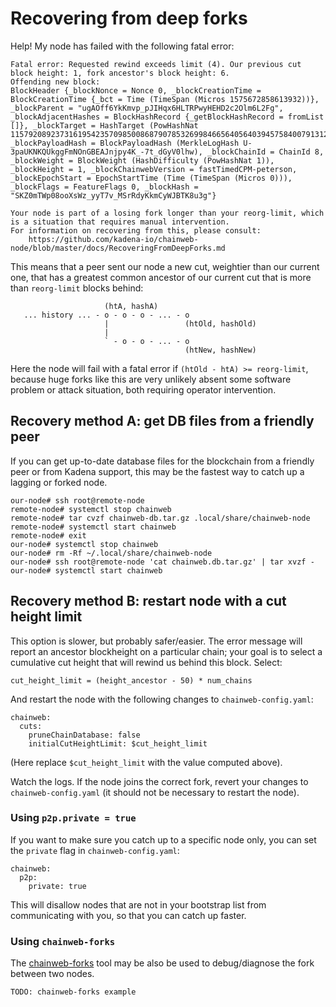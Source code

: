 # Recovering from deep forks

Help! My node has failed with the following fatal error:

```
Fatal error: Requested rewind exceeds limit (4). Our previous cut block height: 1, fork ancestor's block height: 6.
Offending new block:
BlockHeader {_blockNonce = Nonce 0, _blockCreationTime = BlockCreationTime {_bct = Time (TimeSpan (Micros 1575672858613932))}, _blockParent = "ugAOff6YkKmvp_pJIHqx6HLTRPwyHEHD2c2Olm6L2Fg", _blockAdjacentHashes = BlockHashRecord {_getBlockHashRecord = fromList []}, _blockTarget = HashTarget (PowHashNat 115792089237316195423570985008687907853269984665640564039457584007913129639935), _blockPayloadHash = BlockPayloadHash (MerkleLogHash U-3paUKNKQUkggFmNOnGBEAJnjpy4K_-7t_dGyV0lhw), _blockChainId = ChainId 8, _blockWeight = BlockWeight (HashDifficulty (PowHashNat 1)), _blockHeight = 1, _blockChainwebVersion = fastTimedCPM-peterson, _blockEpochStart = EpochStartTime (Time (TimeSpan (Micros 0))), _blockFlags = FeatureFlags 0, _blockHash = "SKZ0mTWp08ooXsWz_yyT7v_MSrRdyKkmCyWJBTK8u3g"}

Your node is part of a losing fork longer than your reorg-limit, which
is a situation that requires manual intervention.
For information on recovering from this, please consult:
    https://github.com/kadena-io/chainweb-node/blob/master/docs/RecoveringFromDeepForks.md
```

This means that a peer sent our node a new cut, weightier than our current one,
that has a greatest common ancestor of our current cut that is more than
`reorg-limit` blocks behind:


```
                     (htA, hashA)
   ... history ... - o - o - o - ... - o
                     |                 (htOld, hashOld)
                     |
                     ` - o - o - ... - o
                                       (htNew, hashNew)
```

Here the node will fail with a fatal error if `(htOld - htA) >= reorg-limit`,
because huge forks like this are very unlikely absent some software problem or
attack situation, both requiring operator intervention.

## Recovery method A: get DB files from a friendly peer

If you can get up-to-date database files for the blockchain from a friendly
peer or from Kadena support, this may be the fastest way to catch up a lagging
or forked node.

```
our-node# ssh root@remote-node
remote-node# systemctl stop chainweb
remote-node# tar cvzf chainweb-db.tar.gz .local/share/chainweb-node
remote-node# systemctl start chainweb
remote-node# exit
our-node# systemctl stop chainweb
our-node# rm -Rf ~/.local/share/chainweb-node
our-node# ssh root@remote-node 'cat chainweb.db.tar.gz' | tar xvzf -
our-node# systemctl start chainweb
```

## Recovery method B: restart node with a cut height limit

This option is slower, but probably safer/easier. The error message will report
an ancestor blockheight on a particular chain; your goal is to select a
cumulative cut height that will rewind us behind this block. Select:

```
cut_height_limit = (height_ancestor - 50) * num_chains
```

And restart the node with the following changes to `chainweb-config.yaml`:

```
chainweb:
  cuts:
    pruneChainDatabase: false
    initialCutHeightLimit: $cut_height_limit
```

(Here replace `$cut_height_limit` with the value computed above).

Watch the logs. If the node joins the correct fork, revert your changes to
`chainweb-config.yaml` (it should not be necessary to restart the node).


### Using `p2p.private = true`

If you want to make sure you catch up to a specific node only, you can set the
`private` flag in `chainweb-config.yaml`:

```
chainweb:
  p2p:
    private: true
```

This will disallow nodes that are not in your bootstrap list from communicating
with you, so that you can catch up faster.


### Using `chainweb-forks`

The [chainweb-forks](https://github.com/kadena-community/chainweb-forks) tool
may be also be used to debug/diagnose the fork between two nodes.

```
TODO: chainweb-forks example
```
